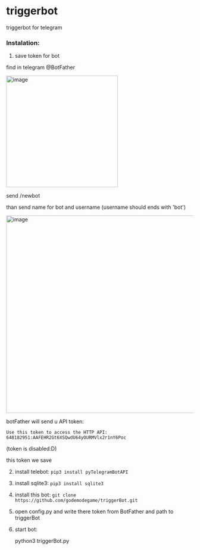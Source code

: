 # triggerbot
triggerbot for telegram

### Instalation:

1) save token for bot

find in telegram @BotFather

<img width="300" alt="image" src="https://user-images.githubusercontent.com/33801227/53097991-bb179580-3533-11e9-94e6-3072b22c7888.png">

send /newbot

than send name for bot and username (username should ends with 'bot')

<img width="531" alt="image" src="https://user-images.githubusercontent.com/33801227/53098115-ffa33100-3533-11e9-982e-fe75aa6fd58a.png">

botFather will send u API token:

    Use this token to access the HTTP API:
    648182951:AAFEHR2Gt6XSQwdU64yOURMVlx2r1nY6Poc
    
(token is disabled:D)

this token we save

2) install telebot: `pip3 install pyTelegramBotAPI`

3) install sqlite3: `pip3 install sqlite3`

4) install this bot: `git clone https://github.com/godemodegame/triggerBot.git`

5) open config.py and write there token from BotFather and path to triggerBot

6) start bot:

      python3 triggerBot.py
